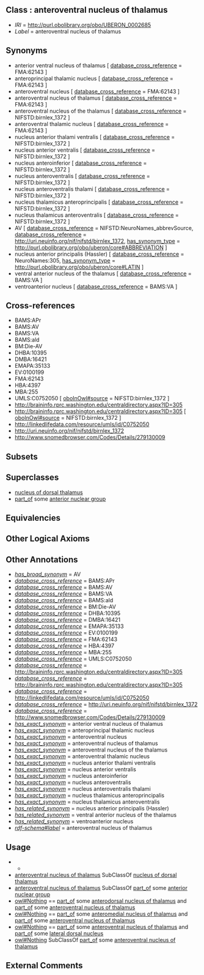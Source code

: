 
## Class : anteroventral nucleus of thalamus

 * *IRI* = http://purl.obolibrary.org/obo/UBERON_0002685
 * *Label* = anteroventral nucleus of thalamus

## Synonyms

 * anterior ventral nucleus of thalamus [ [database_cross_reference](../../ef/oboInOwl#hasDbXref.md) = FMA:62143 ]
 * anteroprincipal thalamic nucleus [ [database_cross_reference](../../ef/oboInOwl#hasDbXref.md) = FMA:62143 ]
 * anteroventral nucleus [ [database_cross_reference](../../ef/oboInOwl#hasDbXref.md) = FMA:62143 ]
 * anteroventral nucleus of thalamus [ [database_cross_reference](../../ef/oboInOwl#hasDbXref.md) = FMA:62143 ]
 * anteroventral nucleus of the thalamus [ [database_cross_reference](../../ef/oboInOwl#hasDbXref.md) = NIFSTD:birnlex_1372 ]
 * anteroventral thalamic nucleus [ [database_cross_reference](../../ef/oboInOwl#hasDbXref.md) = FMA:62143 ]
 * nucleus anterior thalami ventralis [ [database_cross_reference](../../ef/oboInOwl#hasDbXref.md) = NIFSTD:birnlex_1372 ]
 * nucleus anterior ventralis [ [database_cross_reference](../../ef/oboInOwl#hasDbXref.md) = NIFSTD:birnlex_1372 ]
 * nucleus anteroinferior [ [database_cross_reference](../../ef/oboInOwl#hasDbXref.md) = NIFSTD:birnlex_1372 ]
 * nucleus anteroventralis [ [database_cross_reference](../../ef/oboInOwl#hasDbXref.md) = NIFSTD:birnlex_1372 ]
 * nucleus anteroventralis thalami [ [database_cross_reference](../../ef/oboInOwl#hasDbXref.md) = NIFSTD:birnlex_1372 ]
 * nucleus thalamicus anteroprincipalis [ [database_cross_reference](../../ef/oboInOwl#hasDbXref.md) = NIFSTD:birnlex_1372 ]
 * nucleus thalamicus anteroventralis [ [database_cross_reference](../../ef/oboInOwl#hasDbXref.md) = NIFSTD:birnlex_1372 ]
 * AV [ [database_cross_reference](../../ef/oboInOwl#hasDbXref.md) = NIFSTD:NeuroNames_abbrevSource, [database_cross_reference](../../ef/oboInOwl#hasDbXref.md) = http://uri.neuinfo.org/nif/nifstd/birnlex_1372, [has_synonym_type](../../pe/oboInOwl#hasSynonymType.md) = http://purl.obolibrary.org/obo/uberon/core#ABBREVIATION ]
 * nucleus anterior principalis (Hassler) [ [database_cross_reference](../../ef/oboInOwl#hasDbXref.md) = NeuroNames:305, [has_synonym_type](../../pe/oboInOwl#hasSynonymType.md) = http://purl.obolibrary.org/obo/uberon/core#LATIN ]
 * ventral anterior nucleus of the thalamus [ [database_cross_reference](../../ef/oboInOwl#hasDbXref.md) = BAMS:VA ]
 * ventroanterior nucleus [ [database_cross_reference](../../ef/oboInOwl#hasDbXref.md) = BAMS:VA ]

## Cross-references

 * BAMS:APr
 * BAMS:AV
 * BAMS:VA
 * BAMS:ald
 * BM:Die-AV
 * DHBA:10395
 * DMBA:16421
 * EMAPA:35133
 * EV:0100199
 * FMA:62143
 * HBA:4397
 * MBA:255
 * UMLS:C0752050 [ [oboInOwl#source](../../ce/oboInOwl#source.md) = NIFSTD:birnlex_1372 ]
 * http://braininfo.rprc.washington.edu/centraldirectory.aspx?ID=305
 * http://braininfo.rprc.washington.edu/centraldirectory.aspx?ID=305 [ [oboInOwl#source](../../ce/oboInOwl#source.md) = NIFSTD:birnlex_1372 ]
 * http://linkedlifedata.com/resource/umls/id/C0752050
 * http://uri.neuinfo.org/nif/nifstd/birnlex_1372
 * http://www.snomedbrowser.com/Codes/Details/279130009

## Subsets


## Superclasses

 * [nucleus of dorsal thalamus](../../UBERON/33/UBERON_0015233.md)
 * [part_of](../../BFO/50/BFO_0000050.md) some [anterior nuclear group](../../UBERON/88/UBERON_0002788.md)

## Equivalencies


## Other Logical Axioms


## Other Annotations

 * *[has_broad_synonym](../../ym/oboInOwl#hasBroadSynonym.md)* = AV
 * *[database_cross_reference](../../ef/oboInOwl#hasDbXref.md)* = BAMS:APr
 * *[database_cross_reference](../../ef/oboInOwl#hasDbXref.md)* = BAMS:AV
 * *[database_cross_reference](../../ef/oboInOwl#hasDbXref.md)* = BAMS:VA
 * *[database_cross_reference](../../ef/oboInOwl#hasDbXref.md)* = BAMS:ald
 * *[database_cross_reference](../../ef/oboInOwl#hasDbXref.md)* = BM:Die-AV
 * *[database_cross_reference](../../ef/oboInOwl#hasDbXref.md)* = DHBA:10395
 * *[database_cross_reference](../../ef/oboInOwl#hasDbXref.md)* = DMBA:16421
 * *[database_cross_reference](../../ef/oboInOwl#hasDbXref.md)* = EMAPA:35133
 * *[database_cross_reference](../../ef/oboInOwl#hasDbXref.md)* = EV:0100199
 * *[database_cross_reference](../../ef/oboInOwl#hasDbXref.md)* = FMA:62143
 * *[database_cross_reference](../../ef/oboInOwl#hasDbXref.md)* = HBA:4397
 * *[database_cross_reference](../../ef/oboInOwl#hasDbXref.md)* = MBA:255
 * *[database_cross_reference](../../ef/oboInOwl#hasDbXref.md)* = UMLS:C0752050
 * *[database_cross_reference](../../ef/oboInOwl#hasDbXref.md)* = http://braininfo.rprc.washington.edu/centraldirectory.aspx?ID=305
 * *[database_cross_reference](../../ef/oboInOwl#hasDbXref.md)* = http://braininfo.rprc.washington.edu/centraldirectory.aspx?ID=305
 * *[database_cross_reference](../../ef/oboInOwl#hasDbXref.md)* = http://linkedlifedata.com/resource/umls/id/C0752050
 * *[database_cross_reference](../../ef/oboInOwl#hasDbXref.md)* = http://uri.neuinfo.org/nif/nifstd/birnlex_1372
 * *[database_cross_reference](../../ef/oboInOwl#hasDbXref.md)* = http://www.snomedbrowser.com/Codes/Details/279130009
 * *[has_exact_synonym](../../ym/oboInOwl#hasExactSynonym.md)* = anterior ventral nucleus of thalamus
 * *[has_exact_synonym](../../ym/oboInOwl#hasExactSynonym.md)* = anteroprincipal thalamic nucleus
 * *[has_exact_synonym](../../ym/oboInOwl#hasExactSynonym.md)* = anteroventral nucleus
 * *[has_exact_synonym](../../ym/oboInOwl#hasExactSynonym.md)* = anteroventral nucleus of thalamus
 * *[has_exact_synonym](../../ym/oboInOwl#hasExactSynonym.md)* = anteroventral nucleus of the thalamus
 * *[has_exact_synonym](../../ym/oboInOwl#hasExactSynonym.md)* = anteroventral thalamic nucleus
 * *[has_exact_synonym](../../ym/oboInOwl#hasExactSynonym.md)* = nucleus anterior thalami ventralis
 * *[has_exact_synonym](../../ym/oboInOwl#hasExactSynonym.md)* = nucleus anterior ventralis
 * *[has_exact_synonym](../../ym/oboInOwl#hasExactSynonym.md)* = nucleus anteroinferior
 * *[has_exact_synonym](../../ym/oboInOwl#hasExactSynonym.md)* = nucleus anteroventralis
 * *[has_exact_synonym](../../ym/oboInOwl#hasExactSynonym.md)* = nucleus anteroventralis thalami
 * *[has_exact_synonym](../../ym/oboInOwl#hasExactSynonym.md)* = nucleus thalamicus anteroprincipalis
 * *[has_exact_synonym](../../ym/oboInOwl#hasExactSynonym.md)* = nucleus thalamicus anteroventralis
 * *[has_related_synonym](../../ym/oboInOwl#hasRelatedSynonym.md)* = nucleus anterior principalis (Hassler)
 * *[has_related_synonym](../../ym/oboInOwl#hasRelatedSynonym.md)* = ventral anterior nucleus of the thalamus
 * *[has_related_synonym](../../ym/oboInOwl#hasRelatedSynonym.md)* = ventroanterior nucleus
 * *[rdf-schema#label](../../el/rdf-schema#label.md)* = anteroventral nucleus of thalamus

## Usage

 * -
 * [anteroventral nucleus of thalamus](../../UBERON/85/UBERON_0002685.md) SubClassOf [nucleus of dorsal thalamus](../../UBERON/33/UBERON_0015233.md)
 * [anteroventral nucleus of thalamus](../../UBERON/85/UBERON_0002685.md) SubClassOf [part_of](../../BFO/50/BFO_0000050.md) some [anterior nuclear group](../../UBERON/88/UBERON_0002788.md)
 * [owl#Nothing](../../ng/owl#Nothing.md) == [part_of](../../BFO/50/BFO_0000050.md) some [anterodorsal nucleus of thalamus](../../UBERON/79/UBERON_0002679.md) and [part_of](../../BFO/50/BFO_0000050.md) some [anteroventral nucleus of thalamus](../../UBERON/85/UBERON_0002685.md)
 * [owl#Nothing](../../ng/owl#Nothing.md) == [part_of](../../BFO/50/BFO_0000050.md) some [anteromedial nucleus of thalamus](../../UBERON/81/UBERON_0002681.md) and [part_of](../../BFO/50/BFO_0000050.md) some [anteroventral nucleus of thalamus](../../UBERON/85/UBERON_0002685.md)
 * [owl#Nothing](../../ng/owl#Nothing.md) == [part_of](../../BFO/50/BFO_0000050.md) some [anteroventral nucleus of thalamus](../../UBERON/85/UBERON_0002685.md) and [part_of](../../BFO/50/BFO_0000050.md) some [lateral dorsal nucleus](../../UBERON/84/UBERON_0002984.md)
 * [owl#Nothing](../../ng/owl#Nothing.md) SubClassOf [part_of](../../BFO/50/BFO_0000050.md) some [anteroventral nucleus of thalamus](../../UBERON/85/UBERON_0002685.md)

## External Comments

